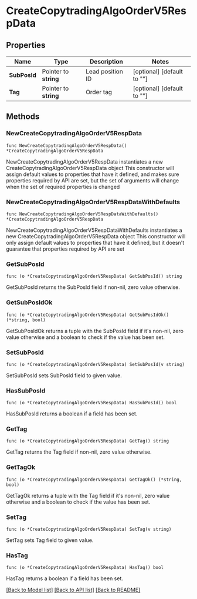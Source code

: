 # CreateCopytradingAlgoOrderV5RespData

## Properties

Name | Type | Description | Notes
------------ | ------------- | ------------- | -------------
**SubPosId** | Pointer to **string** | Lead position ID | [optional] [default to ""]
**Tag** | Pointer to **string** | Order tag | [optional] [default to ""]

## Methods

### NewCreateCopytradingAlgoOrderV5RespData

`func NewCreateCopytradingAlgoOrderV5RespData() *CreateCopytradingAlgoOrderV5RespData`

NewCreateCopytradingAlgoOrderV5RespData instantiates a new CreateCopytradingAlgoOrderV5RespData object
This constructor will assign default values to properties that have it defined,
and makes sure properties required by API are set, but the set of arguments
will change when the set of required properties is changed

### NewCreateCopytradingAlgoOrderV5RespDataWithDefaults

`func NewCreateCopytradingAlgoOrderV5RespDataWithDefaults() *CreateCopytradingAlgoOrderV5RespData`

NewCreateCopytradingAlgoOrderV5RespDataWithDefaults instantiates a new CreateCopytradingAlgoOrderV5RespData object
This constructor will only assign default values to properties that have it defined,
but it doesn't guarantee that properties required by API are set

### GetSubPosId

`func (o *CreateCopytradingAlgoOrderV5RespData) GetSubPosId() string`

GetSubPosId returns the SubPosId field if non-nil, zero value otherwise.

### GetSubPosIdOk

`func (o *CreateCopytradingAlgoOrderV5RespData) GetSubPosIdOk() (*string, bool)`

GetSubPosIdOk returns a tuple with the SubPosId field if it's non-nil, zero value otherwise
and a boolean to check if the value has been set.

### SetSubPosId

`func (o *CreateCopytradingAlgoOrderV5RespData) SetSubPosId(v string)`

SetSubPosId sets SubPosId field to given value.

### HasSubPosId

`func (o *CreateCopytradingAlgoOrderV5RespData) HasSubPosId() bool`

HasSubPosId returns a boolean if a field has been set.

### GetTag

`func (o *CreateCopytradingAlgoOrderV5RespData) GetTag() string`

GetTag returns the Tag field if non-nil, zero value otherwise.

### GetTagOk

`func (o *CreateCopytradingAlgoOrderV5RespData) GetTagOk() (*string, bool)`

GetTagOk returns a tuple with the Tag field if it's non-nil, zero value otherwise
and a boolean to check if the value has been set.

### SetTag

`func (o *CreateCopytradingAlgoOrderV5RespData) SetTag(v string)`

SetTag sets Tag field to given value.

### HasTag

`func (o *CreateCopytradingAlgoOrderV5RespData) HasTag() bool`

HasTag returns a boolean if a field has been set.


[[Back to Model list]](../README.md#documentation-for-models) [[Back to API list]](../README.md#documentation-for-api-endpoints) [[Back to README]](../README.md)


